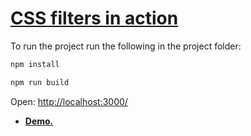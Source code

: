 # [CSS filters in action](http://malyw.github.io/css-filters/) 

To run the project run the following in the project folder:

```bash
npm install
```

```bash
npm run build
```

Open: [http://localhost:3000/](http://localhost:3000/)

- <b>[Demo.](https://malyw.github.io/css-filters/)</b>